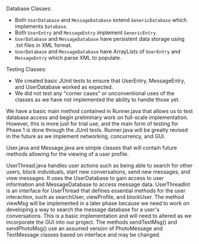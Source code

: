Database Classes:
- Both `UserDatabase` and `MessageDatabase` extend `GenericDatabase` which implements `Database`. 
- Both `UserEntry` and `MessageEntry` implement `GenericEntry`.
- `UserDatabase` and `MessageDatabase` have persistent data storage using .txt files in XML format. 
- `UserDatabase` and `MessageDatabase` have ArrayLists of `UserEntry` and `MessageEntry` which parse XML to populate.

Testing Classes:
- We created basic JUnit tests to ensure that UserEntry, MessageEntry, and UserDatabase worked as expected. 
- We did not test any "corner cases" or unconventional uses of the classes as we have not implemented the ability to handle those yet.

We have a basic main method contained in Runner.java that allows us to test database access and begin preliminary work on full-scale implementation. However, this is more just for trial use, and the main form of testing for Phase 1 is done through the JUnit tests. Runner.java will be greatly revised in the future as we implement networking, concurrency, and GUI.

User.java and Message.java are simple classes that will contain future methods allowing for the viewing of a user profile.


UserThread.java handles user actions such as being able to search for other users, block individuals, start new conversations, send new messages, and view messages. It uses the UserDatabase to gain access to user information and MessageDatabase to access message data. UserThreadInt is an interface for UserThread that defines essential methods for the user interaction, such as searchUser, viewProfile, and blockUser. The method viewMsg will be implemented in a later phase because we need to work on developing a way to search the message database for a user's conversations. This is a basic implementation and will need to altered as we incorporate the GUI into our project. The methods sendTextMsg() and sendPhotoMsg() use an assumed version of PhotoMessage and TextMessage classes based on interface and may be changed.
